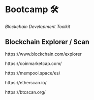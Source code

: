 # Bootcamp 🛠️

_Blockchain Development Toolkit_

## Blockchain Explorer / Scan

<p> https://www.blockchain.com/explorer </p>
<p> https://coinmarketcap.com/ </p>
<p> https://mempool.space/es/ </p>
<p> https://etherscan.io/ </p>
<p> https://btcscan.org/ </p>

